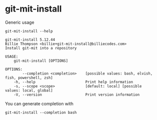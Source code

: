 # git-mit-install

Generic usage

``` shell,script(expected_exit_code=0)
git-mit-install --help
```

``` shell,verify(stream=stdout)
git-mit-install 5.12.44
Billie Thompson <billie+git-mit-install@billiecodes.com>
Install git-mit into a repository

USAGE:
    git-mit-install [OPTIONS]

OPTIONS:
        --completion <completion>    [possible values: bash, elvish, fish, powershell, zsh]
    -h, --help                       Print help information
    -s, --scope <scope>              [default: local] [possible values: local, global]
    -V, --version                    Print version information
```

You can generate completion with

``` shell,script(expected_exit_code=0)
git-mit-install --completion bash
```
